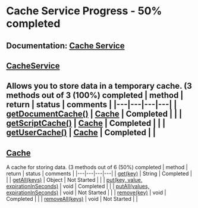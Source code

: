 # Cache Service Progress - 50% completed
**Documentation:** [Cache Service](https://developers.google.com/apps-script/reference/cache)
---
## [CacheService](https://developers.google.com/apps-script/reference/cache/cache-service)
Allows you to store data in a temporary cache.
(3 methods out of 3 (100%) completed
| method | return | status | comments |
|---|---|---|---|
| [getDocumentCache()](https://developers.google.com/apps-script/reference/cache/cache-service#getdocumentcache) | [Cache](#cache) | Completed | |
| [getScriptCache()](https://developers.google.com/apps-script/reference/cache/cache-service#getscriptcache) | [Cache](#cache) | Completed | |
| [getUserCache()](https://developers.google.com/apps-script/reference/cache/cache-service#getusercache) | [Cache](#cache) | Completed | |
---
## [Cache](https://developers.google.com/apps-script/reference/cache/cache)
A cache for storing data.
(3 methods out of 6 (50%) completed
| method | return | status | comments |
|---|---|---|---|
| [get(key)](https://developers.google.com/apps-script/reference/cache/cache#get(String)) | String | Completed | |
| [getAll(keys)](https://developers.google.com/apps-script/reference/cache/cache#getallkeys) | Object | Not Started | |
| [put(key, value, expirationInSeconds)](https://developers.google.com/apps-script/reference/cache/cache#putkey,-value,-expirationinseconds) | void | Completed | |
| [putAll(values, expirationInSeconds)](https://developers.google.com/apps-script/reference/cache/cache#putallvalues,-expirationinseconds) | void | Not Started | |
| [remove(key)](https://developers.google.com/apps-script/reference/cache/cache#removekey) | void | Completed | |
| [removeAll(keys)](https://developers.google.com/apps-script/reference/cache/cache#removeallkeys) | void | Not Started | |